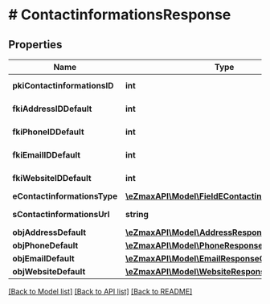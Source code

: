# # ContactinformationsResponse

## Properties

Name | Type | Description | Notes
------------ | ------------- | ------------- | -------------
**pkiContactinformationsID** | **int** | The unique ID of the Contactinformations |
**fkiAddressIDDefault** | **int** | The unique ID of the Address | [optional]
**fkiPhoneIDDefault** | **int** | The unique ID of the Phone. | [optional]
**fkiEmailIDDefault** | **int** | The unique ID of the Email | [optional]
**fkiWebsiteIDDefault** | **int** | The unique ID of the Website Default | [optional]
**eContactinformationsType** | [**\eZmaxAPI\Model\FieldEContactinformationsType**](FieldEContactinformationsType.md) |  |
**sContactinformationsUrl** | **string** | The url of the Contactinformations | [optional]
**objAddressDefault** | [**\eZmaxAPI\Model\AddressResponseCompound**](AddressResponseCompound.md) |  | [optional]
**objPhoneDefault** | [**\eZmaxAPI\Model\PhoneResponseCompound**](PhoneResponseCompound.md) |  | [optional]
**objEmailDefault** | [**\eZmaxAPI\Model\EmailResponseCompound**](EmailResponseCompound.md) |  | [optional]
**objWebsiteDefault** | [**\eZmaxAPI\Model\WebsiteResponseCompound**](WebsiteResponseCompound.md) |  | [optional]

[[Back to Model list]](../../README.md#models) [[Back to API list]](../../README.md#endpoints) [[Back to README]](../../README.md)
